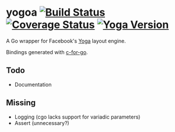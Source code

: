 # yogoa [![Build Status](https://travis-ci.org/jackwakefield/yogoa.svg?branch=master)](https://travis-ci.org/jackwakefield/yogoa) [![Coverage Status](https://coveralls.io/repos/github/jackwakefield/yogoa/badge.svg?branch=master)](https://coveralls.io/github/jackwakefield/yogoa?branch=master) [![Yoga Version](https://img.shields.io/badge/Yoga-1.10.0-lightgrey.svg)](https://github.com/facebook/yoga)

A Go wrapper for Facebook's [Yoga](https://github.com/facebook/yoga) layout engine.

Bindings generated with [c-for-go](https://github.com/xlab/c-for-go).

## Todo

- Documentation

## Missing

- Logging (cgo lacks support for variadic parameters)
- Assert (unnecessary?)